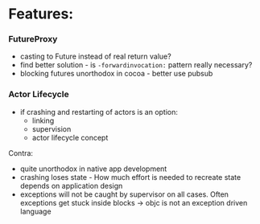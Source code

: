 # Features:

### FutureProxy

- casting to Future instead of real return value?
- find better solution - is  `-forwardinvocation:` pattern really necessary?
- blocking futures unorthodox in cocoa - better use pubsub

### Actor Lifecycle

- if crashing and restarting of actors is an option:
    - linking
    - supervision
    - actor lifecycle concept

Contra:

- quite unorthodox in native app development
- crashing loses state - How much effort is needed to recreate state depends on application design
- exceptions will not be caught by supervisor on all cases. Often exceptions get stuck inside blocks -> objc is not an exception driven language
